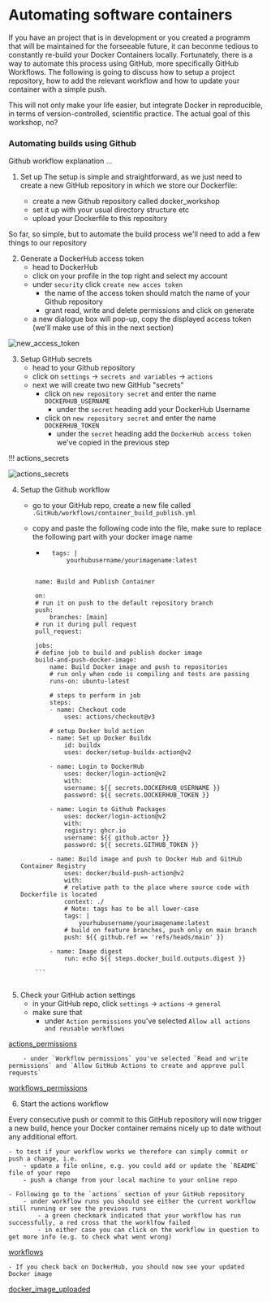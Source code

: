 # Automating software containers

If you have an project that is in development or you created a programm that will be maintained for the forseeable future, it can beconme tedious to constantly re-build your Docker Containers locally. Fortunately, there is a way to automate this process using GitHub, more specifically GitHub Workflows. The following is going to discuss how to setup a project repository, how to add the relevant workflow and how to update your container with a simple push.

This will not only make your life easier, but integrate Docker in reproducible, in terms of version-controlled, scientific practice. The actual goal of this workshop, no?

### Automating builds using Github

Github workflow explanation ...

1. Set up
The setup is simple and straightforward, as we just need to create a new GitHub repository in which we store our Dockerfile:

   - create a new Github repository called docker_workshop
   - set it up with your usual directory structure etc
   - upload your Dockerfile to this repository


So far, so simple, but to automate the build process we'll need to add a few things to our repository


2. Generate a DockerHub access token
    - head to DockerHub
    - click on your profile in the top right and select my account
    - under `security` click `create new acces token`
        - the name of the access token should match the name of your Github repository
        - grant read, write and delete permissions and click on generate
    - a new dialogue box will pop-up, copy the displayed access token (we'll make use of this in the next section)

![new_access_token](/static/new_access_token.png)

3. Setup GitHub secrets
    - head to your Github repository
    - click on `settings` -> `secrets and variables` -> `actions`
    - next we will create two new GitHub "secrets" 
        - click on `new repository secret` and enter the name `DOCKERHUB_USERNAME`
            - under the `secret` heading add your DockerHub Username
        - click on `new repository secret` and enter the name `DOCKERHUB_TOKEN`
            - under the `secret` heading add the `DockerHub access token` we've copied in the previous step


!!! actions_secrets

![actions_secrets](/static/actions_secrets.png)


4. Setup the Github workflow
    - go to your GitHub repo, create a new file called  `.GitHub/workflows/container_build_publish.yml`

    - copy and paste the following code into the file, make sure to replace the following part with your docker image name
        -       tags: |
                    yourhubusername/yourimagename:latest 


    ```

        name: Build and Publish Container

        on:
        # run it on push to the default repository branch
        push:
            branches: [main]
        # run it during pull request
        pull_request:

        jobs:
        # define job to build and publish docker image
        build-and-push-docker-image:
            name: Build Docker image and push to repositories
            # run only when code is compiling and tests are passing
            runs-on: ubuntu-latest

            # steps to perform in job
            steps:
            - name: Checkout code
                uses: actions/checkout@v3

            # setup Docker buld action
            - name: Set up Docker Buildx
                id: buildx
                uses: docker/setup-buildx-action@v2

            - name: Login to DockerHub
                uses: docker/login-action@v2
                with:
                username: ${{ secrets.DOCKERHUB_USERNAME }}
                password: ${{ secrets.DOCKERHUB_TOKEN }}

            - name: Login to Github Packages
                uses: docker/login-action@v2
                with:
                registry: ghcr.io
                username: ${{ github.actor }}
                password: ${{ secrets.GITHUB_TOKEN }}
            
            - name: Build image and push to Docker Hub and GitHub Container Registry
                uses: docker/build-push-action@v2
                with:
                # relative path to the place where source code with Dockerfile is located
                context: ./
                # Note: tags has to be all lower-case
                tags: |
                    yourhubusername/yourimagename:latest 
                # build on feature branches, push only on main branch
                push: ${{ github.ref == 'refs/heads/main' }}

            - name: Image digest
                run: echo ${{ steps.docker_build.outputs.digest }}

        ```
    

5. Check your GitHub action settings
    - in your GitHub repo, click `settings` -> `actions` -> `general`
    - make sure that 
        - under `Action permissions` you've selected `Allow all actions and reusable workflows`


[actions_permissions](static/actions_permissions.png)


        - under `Workflow permissions` you've selected `Read and write permissions` and `Allow GitHub Actions to create and approve pull requests`


[workflows_permissions](static/workflows_permissions.png)

6. Start the actions workflow

Every consecutive push or commit to this GitHub repository will now trigger a new build, hence your Docker container remains nicely up to date without any additional effort.

    - to test if your workflow works we therefore can simply commit or push a change, i.e.
        - update a file online, e.g. you could add or update the `README` file of your repo
        - push a change from your local machine to your online repo

    - Following go to the `actions` section of your GitHub repository
        - under workflow runs you should see either the current workflow still running or see the previous runs
            - a green checkmark indicated that your workflow has run successfully, a red cross that the worklfow failed
            - in either case you can click on the workflow in question to get more info (e.g. to check what went wrong)

[workflows](static/workflows.png)


    - If you check back on DockerHub, you should now see your updated Docker image



[docker_image_uploaded](static/docker_image_uploaded.png)




